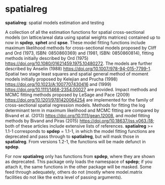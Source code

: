 # spatialreg
**spatialreg**: spatial models estimation and testing

A collection of all the estimation functions for spatial cross-sectional models (on lattice/areal data using spatial weights matrices) contained up to now in **spdep**, **sphet** and **spse**. These model fitting functions include maximum likelihood methods for cross-sectional models proposed by Cliff and Ord (1973, ISBN: 0850860369) and (1981, ISBN: 0850860814), fitting methods initially described by Ord (1975) https://doi.org/10.1080/01621459.1975.10480272. The models are further described by Anselin (1988) https://doi.org/10.1007/978-94-015-7799-1. Spatial two stage least squares and spatial general method of moment models initially proposed by Kelejian and Prucha (1998) https://doi.org/10.1023/A:1007707430416 and (1999) https://doi.org/10.1111/1468-2354.00027 are provided. Impact methods and MCMC fitting methods proposed by LeSage and Pace (2009) https://doi.org/10.1201/9781420064254 are implemented for the family of cross-sectional spatial regression models. Methods for fitting the log determinant term in maximum likelihood and MCMC fitting are compared by Bivand et al. (2013) https://doi.org/10.1111/gean.12008, and model fitting methods by Bivand and Piras (2015) https://doi.org/10.18637/jss.v063.i18; both of these articles include extensive lists of references. **spatialreg** >= 1.1-1 corresponds to **spdep** = 1.1-1, in which the model fitting functions are deprecated and pass through to **spatialreg**, but will mask those in **spatialreg**. From versions 1.2-1, the functions will be made defunct in **spdep**.

For now **spatialreg** only has functions from **spdep**, where they are shown as deprecated. This package only loads the namespace of **spdep**; if you attach it, the same functions in the other package will be masked. Some feed through adequately, others do not (mostly where model.matrix facilities do not like the extra level of passing arguments).

